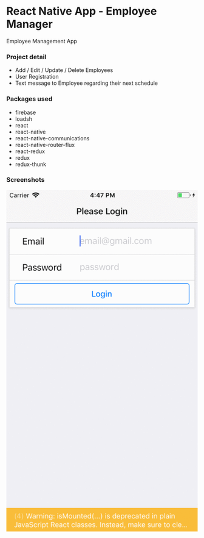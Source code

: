 # React Native App - Employee Manager
  Employee Management App

### Project detail
* Add / Edit / Update / Delete Employees
* User Registration
* Text message to Employee regarding their next schedule

### Packages used
* firebase
* loadsh
* react
* react-native
* react-native-communications
* react-native-router-flux
* react-redux
* redux
* redux-thunk

### Screenshots
![Screenshot](https://github.com/amolswnz/react-native-app/blob/master/emp-manager.gif)
